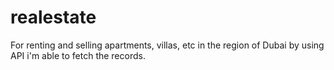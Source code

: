 # realestate
For renting and selling  apartments, villas, etc in the region of Dubai by using API i'm able to fetch the records.
